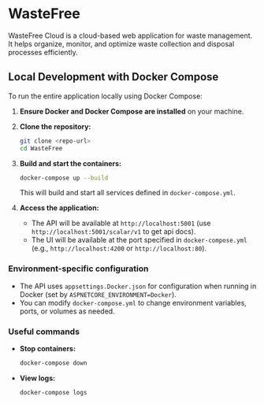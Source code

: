 # WasteFree
WasteFree Cloud is a cloud-based web application for waste management. It helps organize, monitor, and optimize waste collection and disposal processes efficiently.

## Local Development with Docker Compose

To run the entire application locally using Docker Compose:

1. **Ensure Docker and Docker Compose are installed** on your machine.

2. **Clone the repository:**
   ```sh
   git clone <repo-url>
   cd WasteFree
   ```

3. **Build and start the containers:**
   ```sh
   docker-compose up --build
   ```
   This will build and start all services defined in `docker-compose.yml`.

4. **Access the application:**
   - The API will be available at `http://localhost:5001` (use `http://localhost:5001/scalar/v1` to get api docs).
   - The UI will be available at the port specified in `docker-compose.yml` (e.g., `http://localhost:4200` or `http://localhost:80`).

### Environment-specific configuration
- The API uses `appsettings.Docker.json` for configuration when running in Docker (set by `ASPNETCORE_ENVIRONMENT=Docker`).
- You can modify `docker-compose.yml` to change environment variables, ports, or volumes as needed.

### Useful commands
- **Stop containers:**
  ```sh
  docker-compose down
  ```
- **View logs:**
  ```sh
  docker-compose logs
  ```